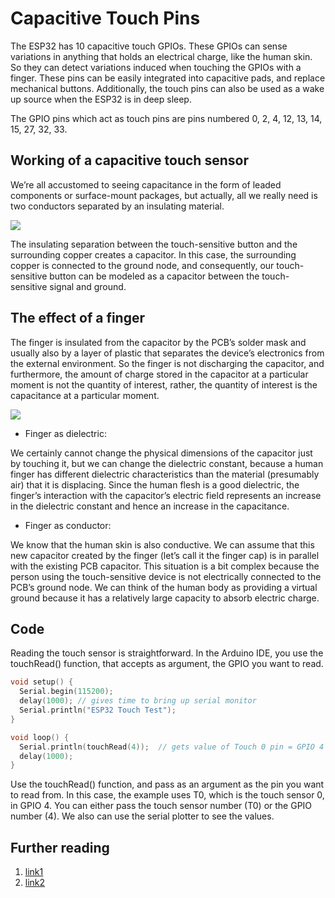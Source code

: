 # Capacitive Touch Pins
The ESP32 has 10 capacitive touch GPIOs. These GPIOs can sense variations in anything that holds an electrical charge, like the human skin. So they can detect variations induced when touching the GPIOs with a finger. These pins can be easily integrated into capacitive pads, and replace mechanical buttons. Additionally, the touch pins can also be used as a wake up source when the ESP32 is in deep sleep.


The GPIO pins which act as touch pins are pins numbered 0, 2, 4, 12, 13, 14, 15, 27, 32, 33.

## Working of a capacitive touch sensor
We’re all accustomed to seeing capacitance in the form of leaded components or surface-mount packages, but actually, all we really need is two conductors separated by an insulating material. 

![](https://www.allaboutcircuits.com/uploads/articles/ICTS_diagram1.JPG)

The insulating separation between the touch-sensitive button and the surrounding copper creates a capacitor. In this case, the surrounding copper is connected to the ground node, and consequently, our touch-sensitive button can be modeled as a capacitor between the touch-sensitive signal and ground.

## The effect of a finger 
The finger is insulated from the capacitor by the PCB’s solder mask and usually also by a layer of plastic that separates the device’s electronics from the external environment. So the finger is not discharging the capacitor, and furthermore, the amount of charge stored in the capacitor at a particular moment is not the quantity of interest, rather, the quantity of interest is the capacitance at a particular moment.

![](https://www.allaboutcircuits.com/uploads/articles/ICTS_diagram2.JPG)

* Finger as dielectric:

We certainly cannot change the physical dimensions of the capacitor just by touching it, but we can change the dielectric constant, because a human finger has different dielectric characteristics than the material (presumably air) that it is displacing. Since the human flesh is a good dielectric, the finger’s interaction with the capacitor’s electric field represents an increase in the dielectric constant and hence an increase in the capacitance.

* Finger as conductor:

We know that the human skin is also conductive. We can assume that this new capacitor created by the finger (let’s call it the finger cap) is in parallel with the existing PCB capacitor. This situation is a bit complex because the person using the touch-sensitive device is not electrically connected to the PCB’s ground node. We can think of the human body as providing a virtual ground because it has a relatively large capacity to absorb electric charge.

## Code
Reading the touch sensor is straightforward. In the Arduino IDE, you use the touchRead() function, that accepts as argument, the GPIO you want to read.

```c
void setup() {
  Serial.begin(115200);
  delay(1000); // gives time to bring up serial monitor
  Serial.println("ESP32 Touch Test");
}

void loop() {
  Serial.println(touchRead(4));  // gets value of Touch 0 pin = GPIO 4
  delay(1000);
}
```

Use the touchRead() function, and pass as an argument as the pin you want to read from. In this case, the example uses T0, which is the touch sensor 0, in GPIO 4. You can either pass the touch sensor number (T0) or the GPIO number (4). We also can use the serial plotter to see the values.

## Further reading
1. [link1](https://randomnerdtutorials.com/esp32-touch-pins-arduino-ide/)
2. [link2](https://www.allaboutcircuits.com/technical-articles/introduction-to-capacitive-touch-sensing/)

